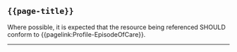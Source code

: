 ## <code>{{page-title}}</code>

Where possible, it is expected that the resource being referenced SHOULD conform to {{pagelink:Profile-EpisodeOfCare}}.

---